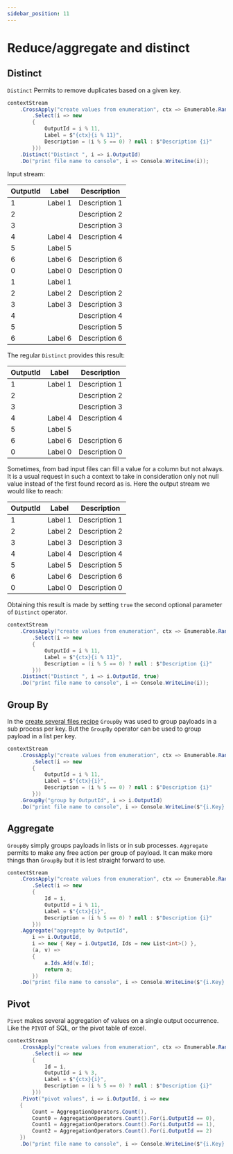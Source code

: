 ```yaml
---
sidebar_position: 11
---
```


# Reduce/aggregate and distinct

## Distinct

`Distinct` Permits to remove duplicates based on a given key.

```cs {9}
contextStream
    .CrossApply("create values from enumeration", ctx => Enumerable.Range(1, 100)
        .Select(i => new
        {
            OutputId = i % 11,
            Label = $"{ctx}{i % 11}",
            Description = (i % 5 == 0) ? null : $"Description {i}"
        }))
    .Distinct("Distinct ", i => i.OutputId)
    .Do("print file name to console", i => Console.WriteLine(i));
```

Input stream:

| OutputId | Label | Description |
| - | - | - |
| 1 | Label 1 | Description 1 |
| 2 | | Description 2 |
| 3 | | Description 3 |
| 4 | Label 4 | Description 4 |
| 5 | Label 5 | |
| 6 | Label 6 | Description 6 |
| 0 | Label 0 | Description 0 |
| 1 | Label 1 | |
| 2 | Label 2 | Description 2 |
| 3 | Label 3 | Description 3 |
| 4 | | Description 4 |
| 5 | | Description 5 |
| 6 | Label 6 | Description 6 |

The regular `Distinct` provides this result:

| OutputId | Label | Description |
| - | - | - |
| 1 | Label 1 | Description 1 |
| 2 | | Description 2 |
| 3 | | Description 3 |
| 4 | Label 4 | Description 4 |
| 5 | Label 5 | |
| 6 | Label 6 | Description 6 |
| 0 | Label 0 | Description 0 |

Sometimes, from bad input files can fill a value for a column but not always. It is a usual request in such a context to take in consideration only not null value instead of the first found record as is. Here the output stream we would like to reach:

| OutputId | Label | Description |
| - | - | - |
| 1 | Label 1 | Description 1 |
| 2 | Label 2 | Description 2 |
| 3 | Label 3 | Description 3 |
| 4 | Label 4 | Description 4 |
| 5 | Label 5 | Description 5 |
| 6 | Label 6 | Description 6 |
| 0 | Label 0 | Description 0 |

Obtaining this result is made by setting `true` the second optional parameter of `Distinct` operator.

```cs {9}
contextStream
    .CrossApply("create values from enumeration", ctx => Enumerable.Range(1, 100)
        .Select(i => new
        {
            OutputId = i % 11,
            Label = $"{ctx}{i % 11}",
            Description = (i % 5 == 0) ? null : $"Description {i}"
        }))
    .Distinct("Distinct ", i => i.OutputId, true)
    .Do("print file name to console", i => Console.WriteLine(i));
```

## Group By

In the [create several files recipe](docs/recipes/writeInFiles) `GroupBy` was used to group payloads in a sub process per key. But the `GroupBy` operator can be used to group payload in a list per key.

```cs {9}
contextStream
    .CrossApply("create values from enumeration", ctx => Enumerable.Range(1, 100)
        .Select(i => new
        {
            OutputId = i % 11,
            Label = $"{ctx}{i}",
            Description = (i % 5 == 0) ? null : $"Description {i}"
        }))
    .GroupBy("group by OutputId", i => i.OutputId)
    .Do("print file name to console", i => Console.WriteLine($"{i.Key}: {i.Aggregation.Count} items"));
```

## Aggregate

`GroupBy` simply groups payloads in lists or in sub processes. `Aggregate` permits to make any free action per group of payload. It can make more things than `GroupBy` but it is lest straight forward to use.

```cs {10-17}
contextStream
    .CrossApply("create values from enumeration", ctx => Enumerable.Range(1, 100)
        .Select(i => new
        {
            Id = i,
            OutputId = i % 11,
            Label = $"{ctx}{i}",
            Description = (i % 5 == 0) ? null : $"Description {i}"
        }))
    .Aggregate("aggregate by OutputId",
        i => i.OutputId,
        i => new { Key = i.OutputId, Ids = new List<int>() },
        (a, v) =>
        {
            a.Ids.Add(v.Id);
            return a;
        })
    .Do("print file name to console", i => Console.WriteLine($"{i.Key}: {i.Aggregation.Ids.Count} items"));
```

## Pivot

`Pivot` makes several aggregation of values on a single output occurrence. Like the `PIVOT` of SQL, or the pivot table of excel.

```cs
contextStream
    .CrossApply("create values from enumeration", ctx => Enumerable.Range(1, 100)
        .Select(i => new
        {
            Id = i,
            OutputId = i % 3,
            Label = $"{ctx}{i}",
            Description = (i % 5 == 0) ? null : $"Description {i}"
        }))
    .Pivot("pivot values", i => i.OutputId, i => new
    {
        Count = AggregationOperators.Count(),
        Count0 = AggregationOperators.Count().For(i.OutputId == 0),
        Count1 = AggregationOperators.Count().For(i.OutputId == 1),
        Count2 = AggregationOperators.Count().For(i.OutputId == 2)
    })
    .Do("print file name to console", i => Console.WriteLine($"{i.Key}: Count={i.Aggregation.Count}, Count0={i.Aggregation.Count0}, Count1={i.Aggregation.Count1}, Count2={i.Aggregation.Count2}"));
```
